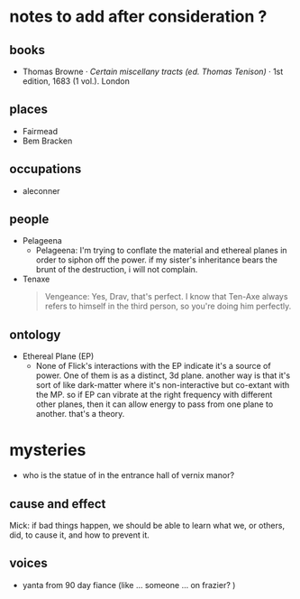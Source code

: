 # notes to add after consideration ?

## books

- Thomas Browne · _Certain miscellany tracts (ed. Thomas Tenison)_ · 1st edition, 1683 (1 vol.). London

## places

- Fairmead
- Bem Bracken

## occupations

- aleconner

## people

- Pelageena 
  - Pelageena: I'm trying to conflate the material and ethereal planes in order to siphon off the power. if my sister's inheritance bears the brunt of the destruction, i will not complain.
- Tenaxe
  > Vengeance: Yes, Drav, that's perfect. I know that Ten-Axe always refers to himself in the third person, so you're doing him perfectly.

## ontology

- Ethereal Plane (EP)
  - None of Flick's interactions with the EP indicate it's a source of power. One of them is as a distinct, 3d plane. another way is that it's sort of like dark-matter where it's non-interactive but co-extant with the MP. so if EP can vibrate at the right frequency with different other planes, then it can allow energy to pass from one plane to another. that's a theory. 

# mysteries

- who is the statue of in the entrance hall of vernix manor?

## cause and effect

Mick: if bad things happen, we should be able to learn what we, or others, did, to cause it, and how to prevent it. 

## voices

- yanta from 90 day fiance (like ... someone ... on frazier? )
